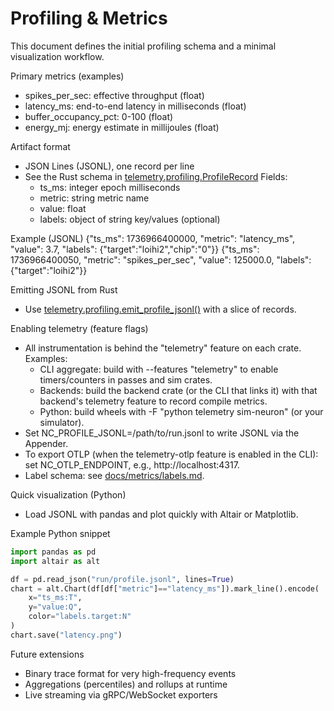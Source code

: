 # Profiling & Metrics

This document defines the initial profiling schema and a minimal visualization workflow.

Primary metrics (examples)
- spikes_per_sec: effective throughput (float)
- latency_ms: end-to-end latency in milliseconds (float)
- buffer_occupancy_pct: 0-100 (float)
- energy_mj: energy estimate in millijoules (float)

Artifact format
- JSON Lines (JSONL), one record per line
- See the Rust schema in [telemetry.profiling.ProfileRecord](crates/telemetry/src/lib.rs:68)
  Fields:
  - ts_ms: integer epoch milliseconds
  - metric: string metric name
  - value: float
  - labels: object of string key/values (optional)

Example (JSONL)
{"ts_ms": 1736966400000, "metric": "latency_ms", "value": 3.7, "labels": {"target":"loihi2","chip":"0"}}
{"ts_ms": 1736966400050, "metric": "spikes_per_sec", "value": 125000.0, "labels": {"target":"loihi2"}}

Emitting JSONL from Rust
- Use [telemetry.profiling.emit_profile_jsonl()](crates/telemetry/src/lib.rs:77) with a slice of records.

Enabling telemetry (feature flags)
- All instrumentation is behind the "telemetry" feature on each crate. Examples:
  - CLI aggregate: build with --features "telemetry" to enable timers/counters in passes and sim crates.
  - Backends: build the backend crate (or the CLI that links it) with that backend's telemetry feature to record compile metrics.
  - Python: build wheels with -F "python telemetry sim-neuron" (or your simulator).
- Set NC_PROFILE_JSONL=/path/to/run.jsonl to write JSONL via the Appender.
- To export OTLP (when the telemetry-otlp feature is enabled in the CLI): set NC_OTLP_ENDPOINT, e.g., http://localhost:4317.
- Label schema: see [docs/metrics/labels.md](docs/metrics/labels.md).

Quick visualization (Python)
- Load JSONL with pandas and plot quickly with Altair or Matplotlib.

Example Python snippet
```python
import pandas as pd
import altair as alt

df = pd.read_json("run/profile.jsonl", lines=True)
chart = alt.Chart(df[df["metric"]=="latency_ms"]).mark_line().encode(
    x="ts_ms:T",
    y="value:Q",
    color="labels.target:N"
)
chart.save("latency.png")
```

Future extensions
- Binary trace format for very high-frequency events
- Aggregations (percentiles) and rollups at runtime
- Live streaming via gRPC/WebSocket exporters
